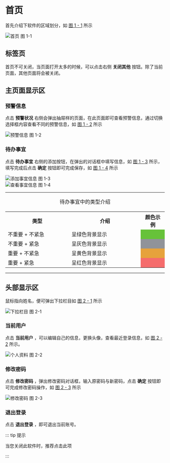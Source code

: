 # 首页

首先介绍下软件的区域划分，如 [图 1 - 1](/other/1.1.png) 所示

<div class="fy-show-img">
    <img src="\other\1.1.png" alt="首页" />
    <span>图 1-1</span>
</div>

## 标签页

首页不可关闭，当页面打开太多的时候，可以点击右侧 **关闭其他** 按钮。除了当前页面，其他页面将会被关闭。

## 主页面显示区

### 预警信息

点击 **预警状况** 右侧会弹出抽屉样的页面，在此页面即可查看预警信息，通过切换选择框内容查看不同的预警信息，如 [图 1 - 2](/other/1.2.png) 所示

<div class="fy-show-img">
    <img src="\other\1.2.png" alt="预警信息" />
    <span>图 1-2</span>
</div>

### 待办事宜

点击 **待办事宜** 右侧的添加按钮，在弹出的对话框中填写信息，如 [图 1 - 3](/other/1.3.png) 所示，填写完成后点击 **确定** 按钮即可完成保存，如 [图 1 - 4](/other/1.4.png) 所示

<div class="fy-show-img">
    <img src="\other\1.3.png" alt="添加事宜信息" />
    <span>图 1-3</span>
</div>

<div class="fy-show-img">
    <img src="\other\1.4.png" alt="查看事宜信息" />
    <span>图 1-4</span>
</div>

---



<div style="margin: 0 atuo; width:100%;" id="fy-table">
    <table>
        <caption align="top" style="margin-bottom:20px;">待办事宜中的类型介绍</caption>
        <tr>
            <th style="width: 40%;">类型</th>
            <th style="width: 45%;">介绍</th>
            <th style="width: 20%;">颜色示例</th>
        </tr>
        <tr>
            <td>不重要 + 不紧急</td>
            <td>呈绿色背景显示</td>
            <td style="background-color:#67C23A;"></td>
        </tr>
        <tr>
            <td>不重要 + 紧急</td>
            <td>呈灰色背景显示</td>
            <td style="background-color:#909399"></td>
        </tr>
        <tr>
            <td>重要 + 不紧急</td>
            <td>呈黄色背景显示</td>
            <td style="background-color:#E6A23C;"></td>
        </tr>
        <tr>
            <td>重要 + 紧急</td>
            <td>呈红色背景显示</td>
            <td style="background-color:#F56C6C;"></td>
        </tr>
    </table>
</div>

---

## 头部显示区

鼠标指向姓名，便可弹出下拉栏目如 [图 2 - 1](/other/2.1.png) 所示

<div class="fy-show-img">
    <img src="\other\2.1.png" alt="下拉栏目" />
    <span>图 2-1</span>
</div>

### 当前用户

点击 **当前用户** ，可以编辑自己的信息，更换头像，查看最近登录信息，如 [图 2 - 2](/other/2.2.png) 所示。

<div class="fy-show-img">
    <img src="\other\2.2.png" alt="个人资料" />
    <span>图 2-2</span>
</div>

### 修改密码

点击 **修改密码** ，弹出修改密码对话框，输入原密码与新密码，点击 **确定** 按钮即可完成修改密码操作，如 [图 2 - 3](/other/2.3.png) 所示

<div class="fy-show-img">
    <img src="\other\2.3.png" alt="修改密码" />
    <span>图 2-3</span>
</div>

### 退出登录

点击 **退出登录** ，即可退出当前账号。

::: tip 提示

当您关闭此软件时，推荐点击此项

:::

